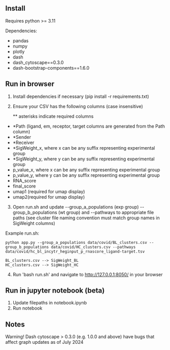 ## Install

Requires python >= 3.11

Dependencies:

- pandas
- numpy
- plotly
- dash
- dash_cytoscape==0.3.0
- dash-bootstrap-components==1.6.0

## Run in browser

1. Install dependencies if necessary (pip install -r requirements.txt)
2. Ensure your CSV has the following columns (case insensitive)

   \*\* asterisks indicate required columns

- \*Path (ligand, em, receptor, target columns are generated from the Path column)
- \*Sender
- \*Receiver
- \*SigWeight_x, where x can be any suffix representing experimental group
- \*SigWeight_y, where y can be any suffix representing experimental group
- p_value_x, where x can be any suffix representing experimental group
- p_value_y, where y can be any suffix representing experimental group
- RNA_score
- final_score
- umap1 (required for umap display)
- umap2(required for umap display)

3. Open run.sh and update --group_a_populations (exp group) --group_b_populations (wt group) and --pathways to appropriate file paths (see cluster file naming convention must match group names in SigWeight columns)

Example run.sh:

```
python app.py --group_a_populations data/covid/BL_clusters.csv --group_b_populations data/covid/HC_clusters.csv --pathways data/covid/hc_bl_incytr_heginput_p_rnascore_ligand-target.tsv

BL_clusters.csv --> SigWeight_BL
HC_clusters.csv --> SigWeight_HC

```

4. Run 'bash run.sh' and navigate to http://127.0.0.1:8050/ in your browser

## Run in jupyter notebook (beta)

1. Update filepaths in notebook.ipynb
2. Run notebook

## Notes

Warning! Dash cytoscape > 0.3.0 (e.g. 1.0.0 and above) have bugs that affect graph updates as of July 2024
